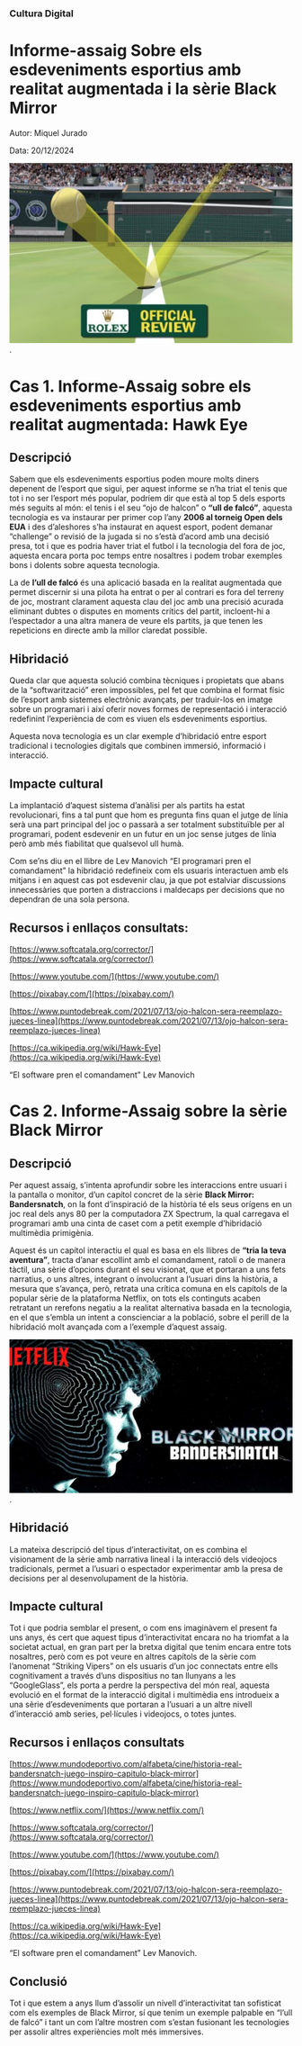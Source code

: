 ### Cultura Digital 

# Informe-assaig Sobre els esdeveniments esportius amb realitat augmentada i la sèrie Black Mirror

Autor: Miquel Jurado

Data: 20/12/2024 

![HawkEye](https://github.com/mjurado-cpd/PEC3_Manovich_Reloaded/blob/main/hawkeye.png).

# Cas 1. Informe-Assaig sobre els esdeveniments esportius amb realitat augmentada: Hawk Eye

## Descripció
Sabem que els esdeveniments esportius poden moure molts diners depenent de l’esport que sigui, per aquest informe se n’ha triat el tenis que tot i no ser l’esport més popular, podríem dir que està al top 5 dels esports més seguits al món: el tenis i el seu “ojo de halcon” o **“ull de falcó”**, aquesta tecnologia es va instaurar per primer cop l’any **2006 al torneig Open dels EUA** i des d’aleshores s’ha instaurat en aquest esport, podent demanar “challenge” o revisió de la jugada si no s’està d’acord amb una decisió presa, tot i que es podria haver triat el futbol i la tecnologia del fora de joc, aquesta encara porta poc temps entre nosaltres i podem trobar exemples bons i dolents sobre aquesta tecnologia.

La de **l’ull de falcó** és una aplicació basada en la realitat augmentada que permet discernir si una pilota ha entrat o per al contrari es fora del terreny de joc, mostrant clarament aquesta clau del joc amb una precisió acurada eliminant dubtes o disputes en moments crítics del partit, incloent-hi a l’espectador a una altra manera de veure els partits, ja que tenen les repeticions en directe amb la millor claredat possible.

## Hibridació

Queda clar que aquesta solució combina tècniques i propietats que abans de la “softwarització” eren impossibles, pel fet que combina el format físic de l’esport amb sistemes electrònic avançats, per traduir-los en imatge sobre un programari i així oferir noves formes de representació i interacció redefinint l’experiència de com es viuen els esdeveniments esportius.

Aquesta nova tecnologia es un clar exemple d’hibridació entre esport tradicional i tecnologies digitals que combinen immersió, informació i interacció.

## Impacte cultural

La implantació d’aquest sistema d’anàlisi per als partits ha estat revolucionari, fins a tal punt que hom es pregunta fins quan el jutge de línia serà una part principal del joc o passarà a ser totalment substituïble per al programari, podent esdevenir en un futur en un joc sense jutges de línia però amb més fiabilitat que qualsevol ull humà.

Com se’ns diu en el llibre de Lev Manovich “El programari pren el comandament” la hibridació redefineix com els usuaris interactuen amb els mitjans i en aquest cas pot esdevenir clau, ja que pot estalviar discussions innecessàries que porten a distraccions i maldecaps per decisions que no dependran de una sola persona.

## Recursos i enllaços consultats:

[https://www.softcatala.org/corrector/](https://www.softcatala.org/corrector/)

[https://www.youtube.com/](https://www.youtube.com/)

[https://pixabay.com/](https://pixabay.com/)

[https://www.puntodebreak.com/2021/07/13/ojo-halcon-sera-reemplazo-jueces-linea](https://www.puntodebreak.com/2021/07/13/ojo-halcon-sera-reemplazo-jueces-linea)

[https://ca.wikipedia.org/wiki/Hawk-Eye](https://ca.wikipedia.org/wiki/Hawk-Eye)

“El software pren el comandament” Lev Manovich




# Cas 2. Informe-Assaig sobre la sèrie Black Mirror

## Descripció

Per aquest assaig, s’intenta aprofundir sobre les interaccions entre usuari i la pantalla o monitor, d’un capítol concret de la sèrie **Black Mirror: Bandersnatch**, on la font d’inspiració de la història té els seus orígens en un joc real dels anys 80 per la computadora ZX Spectrum, la qual carregava el programari amb una cinta de caset com a petit exemple d’hibridació multimèdia primigènia.

Aquest és un capítol interactiu el qual es basa en els llibres de **“tria la teva aventura”**, tracta d’anar escollint amb el comandament, ratolí o de manera tàctil, una sèrie d’opcions durant el seu visionat, que et portaran a uns fets narratius, o uns altres, integrant o involucrant a l’usuari dins la història, a mesura que s’avança, però, retrata una crítica comuna en els capítols de la popular sèrie de la plataforma Netflix, on tots els continguts acaben retratant un rerefons negatiu a la realitat alternativa basada en la tecnologia, en el que s’embla un intent a conscienciar a la població, sobre el perill de la hibridació molt avançada com a l’exemple d’aquest assaig.

![HawkEye](https://github.com/mjurado-cpd/PEC3_Manovich_Reloaded/blob/main/blackmirror.png).

## Hibridació

La mateixa descripció del tipus d’interactivitat, on es combina el visionament de la sèrie amb narrativa lineal i la interacció dels videojocs tradicionals, permet a l’usuari o espectador experimentar amb la presa de decisions per al desenvolupament de la història.

## Impacte cultural

Tot i que podria semblar el present, o com ens imaginàvem el present fa uns anys, és cert que aquest tipus d’interactivitat encara no ha triomfat a la societat actual, en gran part per la bretxa digital que tenim encara entre tots nosaltres, però com es pot veure en altres capítols de la sèrie com l’anomenat “Striking Vipers” on els usuaris d’un joc connectats entre ells cognitivament a través d’uns dispositius no tan llunyans a les “GoogleGlass”, els porta a perdre la perspectiva del món real, aquesta evolució en el format de la interacció digital i multimèdia ens introdueix a una sèrie d’esdeveniments que portaran a l’usuari a un altre nivell d’interacció amb series, pel·lícules i videojocs, o totes juntes.

## Recursos i enllaços consultats

[https://www.mundodeportivo.com/alfabeta/cine/historia-real-bandersnatch-juego-inspiro-capitulo-black-mirror](https://www.mundodeportivo.com/alfabeta/cine/historia-real-bandersnatch-juego-inspiro-capitulo-black-mirror)

[https://www.netflix.com/](https://www.netflix.com/)

[https://www.softcatala.org/corrector/](https://www.softcatala.org/corrector/)

[https://www.youtube.com/](https://www.youtube.com/)

[https://pixabay.com/](https://pixabay.com/)

[https://www.puntodebreak.com/2021/07/13/ojo-halcon-sera-reemplazo-jueces-linea](https://www.puntodebreak.com/2021/07/13/ojo-halcon-sera-reemplazo-jueces-linea)

[https://ca.wikipedia.org/wiki/Hawk-Eye](https://ca.wikipedia.org/wiki/Hawk-Eye)

“El software pren el comandament” Lev Manovich.

## Conclusió

Tot i que estem a anys llum d’assolir un nivell d’interactivitat tan sofisticat com els exemples de Black Mirror, sí que tenim un exemple palpable en “l’ull de falcó” i tant un com l’altre mostren com s’estan fusionant les tecnologies per assolir altres experiències molt més immersives.
